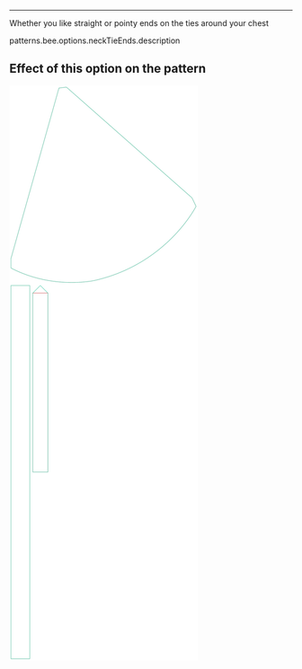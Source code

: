 ---

Whether you like straight or pointy ends on the ties around your chest

patterns.bee.options.neckTieEnds.description

## Effect of this option on the pattern
![This image shows the effect of this option by superimposing several variants that have a different value for this option](bee_necktieends_sample.svg "Effect of this option on the pattern")